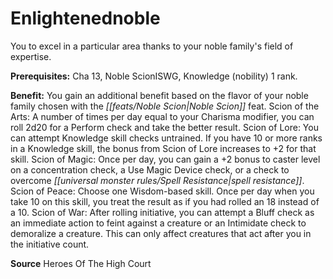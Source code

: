 ﻿---
cssclass: [feats]

---
# Enlightenednoble

You to excel in a particular area thanks to your noble family's field of expertise.

**Prerequisites:** Cha 13, Noble ScionISWG, Knowledge (nobility) 1 rank.

**Benefit:** You gain an additional benefit based on the flavor of your noble family chosen with the _[[feats/Noble Scion|Noble Scion]]_ feat. Scion of the Arts: A number of times per day equal to your Charisma modifier, you can roll 2d20 for a Perform check and take the better result. Scion of Lore: You can attempt Knowledge skill checks untrained. If you have 10 or more ranks in a Knowledge skill, the bonus from Scion of Lore increases to +2 for that skill. Scion of Magic: Once per day, you can gain a +2 bonus to caster level on a concentration check, a Use Magic Device check, or a check to overcome _[[universal monster rules/Spell Resistance|spell resistance]]_. Scion of Peace: Choose one Wisdom-based skill. Once per day when you take 10 on this skill, you treat the result as if you had rolled an 18 instead of a 10. Scion of War: After rolling initiative, you can attempt a Bluff check as an immediate action to feint against a creature or an Intimidate check to demoralize a creature. This can only affect creatures that act after you in the initiative count.

**Source** Heroes Of The High Court